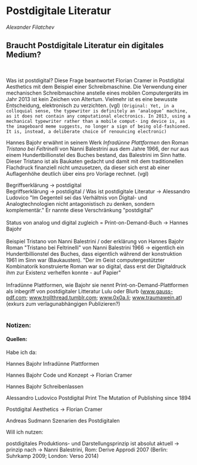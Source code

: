 
# Postdigitale Literatur
*Alexander Filatchev*

## Braucht Postdigitale Literatur ein digitales Medium?
<br>

Was ist postdigital? Diese Frage beantwortet Florian Cramer in Postdigital Aesthetics mit dem Beispiel einer Schreibmaschine. Die Verwendung einer mechanischen Schreibmaschine anstelle eines mobilen Computergeräts im Jahr 2013 ist kein Zeichen von Altertum. Vielmehr ist es eine bewusste Entscheidung, elektronisch zu verzichten. (vgl) 
`(Original: Yet, in a colloquial sense, the typewriter is definitely an ‘analogue’ machine, as it does not contain any computational electronics.
In 2013, using a mechanical typewriter rather than a mobile comput- ing device is, as the imageboard meme suggests, no longer a sign of being old-fashioned. It is, instead, a deliberate choice of renouncing electronic)`

Hannes Bajohr erwähnt in seinem Werk *Infradünne Plattformen* den Roman *Tristano bei Feltrinelli* von Nanni Balestrini aus dem Jahre 1966, der nur aus einem Hundertbillionstel des Buches bestand, das Balestrini im Sinn hatte. Dieser Tristano ist als Baukaten gedacht und damit mit dem traditionellen Flachdruck finanziell nicht umzusetzen, da dieser sich erst ab einer Auflagenhöhe deutlich über eins pro Vorlage rechnet. (vgl)




Begriffserklärung -> postdigital 
<br>
Begriffserklärung -> postdigital / Was ist postdigitale Literatur -> Alessandro Ludovico
"Im Gegenteil sei das Verhältnis von Digital- und Analogtechnologien nicht antagonistisch zu denken, sondern komplementär." Er nannte diese Verschränkung "postdigital"
</br></br>
Status von analog und digital zugleich = Print-on-Demand-Buch -> Hannes Bajohr
</br></br>
Beispiel Tristano von Nanni Balestrini / oder erklärung von Hannes Bajohr
Roman "Tristano bei Feltrinelli" von Nanni Balestrini 1966 -> eigentlich ein Hundertbillionstel des Buches, dass eigentlich während der konstruktion 1961 im Sinn war (Baukausten).
"Der im Geist computergestützter Kombinatorik konstruierte Roman war so digital, dass erst der Digitaldruck ihm zur Existenz verhelfen konnte - auf Papier"
</br></br>
Infradünne Plattformen, wie Bajohr sie nennt
Print-on-Demand-Plattformen als inbegriff von postdigitaler Litteratur
Lulu oder Blurb (www.gauss-pdf.com; www.trollthread.tumblr.com; www.0x0a.li; www.traumawein.at)
(exkurs zum verlagunabhängigen Publizieren?)
</br></br>







### Notizen:

#### Quellen:
Habe ich da:

Hannes Bajohr Infradünne Plattformen

Hannes Bajohr Code und Konzept -> Florian Cramer

Hannes Bajohr Schreibenlassen

Alessandro Ludovico Postdigital Print The Mutation of Publishing since 1894

Postdigital Aesthetics -> Florian Cramer

Andreas Sudmann Szenarien des Postdigitalen





Will ich nutzen:

postdigitales Produktions- und Darstellungsprinzip ist absolut aktuell 
-> prinzip nach -> Nanni Balestrini, Rom: Derive Approdi 2007 (Berlin: Suhrkamp 2009; London: Verso 2014)

